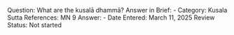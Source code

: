 Question: What are the kusalā dhammā?
Answer in Brief: -
 Category: Kusala
Sutta References: MN 9
Answer: -
Date Entered: March 11, 2025
Review Status: Not started